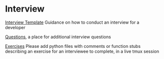 # Interview

[Interview Template](./interview_template.md)  Guidance on how to conduct an interview for a developer


[Questions](./PROMPTS.md), a place for additional interview questions


[Exercises](./exercises/) Please add python files with comments or function stubs describing an exercise for an interviewee to complete, in a live tmux session

